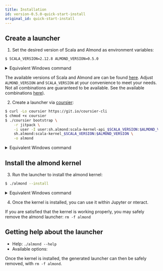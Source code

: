 ```yaml
---
title: Installation
id: version-0.5.0-quick-start-install
original_id: quick-start-install
---
```


## Create a launcher

1. Set the desired version of Scala and Almond as environment variables:

```bash
$ SCALA_VERSION=2.12.8 ALMOND_VERSION=0.5.0
```

<details>
<summary>Equivalent Windows command</summary>
```bat
> set SCALA_VERSION=2.12.8
> set ALMOND_VERSION=0.5.0
```
</details>

The available versions of Scala and Almond are can be found [here](https://github.com/almond-sh/almond/releases).
Adjust `ALMOND_VERSION` and `SCALA_VERSION` at your convenience to meet your
needs. Not all combinations are guaranteed to be available. See the available
combinations [here](install-versions.md)).

2. Create a launcher via [coursier](http://get-coursier.io):

```bash
$ curl -Lo coursier https://git.io/coursier-cli
$ chmod +x coursier
$ ./coursier bootstrap \
    -r jitpack \
    -i user -I user:sh.almond:scala-kernel-api_$SCALA_VERSION:$ALMOND_VERSION \
    sh.almond:scala-kernel_$SCALA_VERSION:$ALMOND_VERSION \
    -o almond
```

<details>
<summary>Equivalent Windows command</summary>
From Windows, run instead
```bat
> bitsadmin /transfer downloadCoursierCli https://git.io/coursier-cli "%cd%\coursier"
> bitsadmin /transfer downloadCoursierBat https://git.io/coursier-bat "%cd%\coursier.bat"
> .\coursier bootstrap ^
-r jitpack ^
-i user -I user:sh.almond:scala-kernel-api_%SCALA_VERSION%:%ALMOND_VERSION% ^
sh.almond:scala-kernel_%SCALA_VERSION%:%ALMOND_VERSION% ^
-o almond
> .\almond --install
```
</details>

## Install the almond kernel

3. Run the launcher to install the almond kernel:

```bash
$ ./almond --install
```

<details>
<summary>Equivalent Windows command</summary>
```bat
$ .\almond --install
```
</details>

4. Once the kernel is installed, you can use it within Jupyter or nteract.

If you are satisfied that the kernel is working properly, you may safely
remove the almond launcher: `rm -f almond`

## Getting help about the launcher

- Help: `./almond --help`
- Available options:

Once the kernel is installed, the generated launcher can then be safely removed, with `rm -f almond`.
